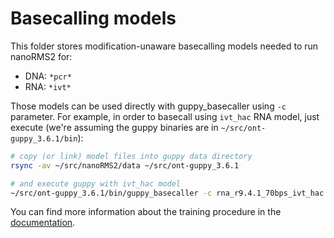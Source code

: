 # Basecalling models

This folder stores modification-unaware basecalling models
needed to run nanoRMS2 for:
- DNA: `*pcr*`
- RNA: `*ivt*`

Those models can be used directly with guppy_basecaller using `-c` parameter.
For example, in order to basecall using `ivt_hac` RNA model, just execute
(we're assuming the guppy binaries are in `~/src/ont-guppy_3.6.1/bin`):

```bash
# copy (or link) model files into guppy data directory
rsync -av ~/src/nanoRMS2/data ~/src/ont-guppy_3.6.1

# and execute guppy with ivt_hac model
~/src/ont-guppy_3.6.1/bin/guppy_basecaller -c rna_r9.4.1_70bps_ivt_hac.cfg -i fast5_input -s output_dir --fast5_out --compress_fastq -x cuda:0
```

You can find more information about the training procedure in the
[documentation](https://github.com/novoalab/nanoRMS2/tree/main/docs). 
